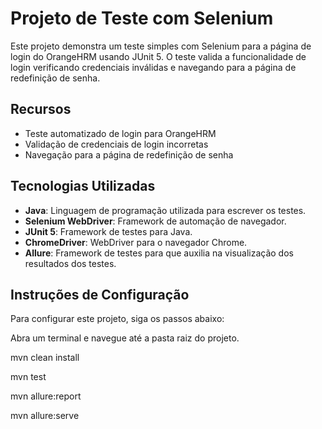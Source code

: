 # Projeto de Teste com Selenium

Este projeto demonstra um teste simples com Selenium para a página de login do OrangeHRM usando JUnit 5. O teste valida a funcionalidade de login verificando credenciais inválidas e navegando para a página de redefinição de senha.

## Recursos

- Teste automatizado de login para OrangeHRM
- Validação de credenciais de login incorretas
- Navegação para a página de redefinição de senha

## Tecnologias Utilizadas

- **Java**: Linguagem de programação utilizada para escrever os testes.
- **Selenium WebDriver**: Framework de automação de navegador.
- **JUnit 5**: Framework de testes para Java.
- **ChromeDriver**: WebDriver para o navegador Chrome.
- **Allure**: Framework de testes para  que auxilia na visualização dos resultados dos testes.

## Instruções de Configuração

Para configurar este projeto, siga os passos abaixo:

Abra um terminal e navegue até a pasta raiz do projeto.

mvn clean install

mvn test

mvn allure:report

mvn allure:serve
